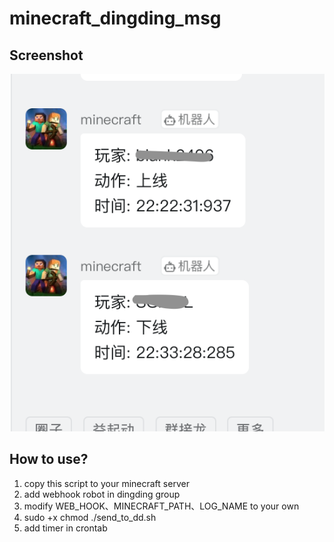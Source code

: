 # minecraft_dingding_msg

## Screenshot
   ![screenshot](screenshot.png)

## How to use?
1. copy this script to your minecraft server
2. add webhook robot in dingding group
3. modify WEB_HOOK、MINECRAFT_PATH、LOG_NAME to your own
4. sudo +x chmod ./send_to_dd.sh
5. add timer in crontab

